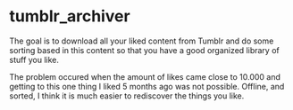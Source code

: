 # tumblr_archiver

The goal is to download all your liked content from Tumblr and do some sorting based in this content so that you have a good organized library of stuff you like.

The problem occured when the amount of likes came close to 10.000 and getting to this one thing I liked 5 months ago was not possible. Offline, and sorted, I think it is much easier to rediscover the things you like.
